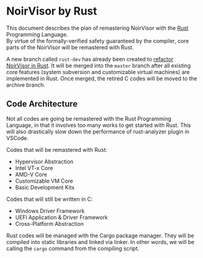 # NoirVisor by Rust
This document describes the plan of remastering NoirVisor with the [Rust](https://www.rust-lang.org) Programming Language. \
By virtue of the formally-verified safety guaranteed by the compiler, core parts of the NoirVisor will be remastered with Rust.

A new branch called `rust-dev` has already been created to [refactor NoirVisor in Rust](https://github.com/Zero-Tang/NoirVisor/tree/rust-dev). It will be merged into the `master` branch after all existing core features (system subversion and customizable virtual machines) are implemented in Rust. Once merged, the retired C codes will be moved to the archive branch.

## Code Architecture
Not all codes are going be remastered with the Rust Programming Language, in that it involves too many works to get started with Rust. This will also drastically slow down the performance of rust-analyzer plugin in VSCode.

Codes that will be remastered with Rust:
- Hypervisor Abstraction
- Intel VT-x Core
- AMD-V Core
- Customizable VM Core
- Basic Development Kits

Codes that will still be written in C:
- Windows Driver Framework
- UEFI Application & Driver Framework
- Cross-Platform Abstraction

Rust codes will be managed with the Cargo package manager. They will be compiled into static libraries and linked via linker. In other words, we will be calling the `cargo` command from the compiling script.